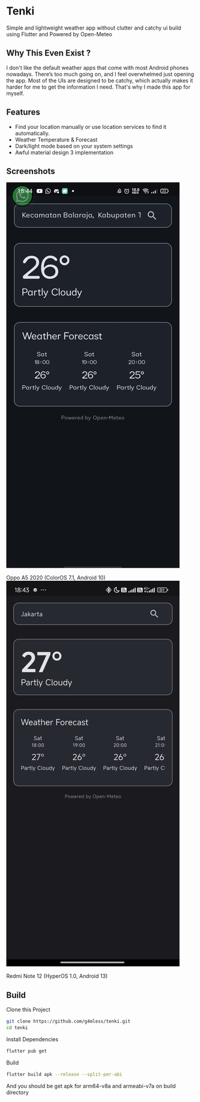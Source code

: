 # Tenki

Simple and lightweight weather app without clutter and catchy ui build using Flutter and Powered by Open-Meteo


## Why This Even Exist ?
I don't like the default weather apps that come with most Android phones nowadays. There’s too much going on, and I feel overwhelmed just opening the app. Most of the UIs are designed to be catchy, which actually makes it harder for me to get the information I need. That's why I made this app for myself.
## Features

- Find your location manually or use location services to find it automatically.
- Weather Temperature & Forecast
- Dark/light mode based on your system settings
- Awful material design 3 implementation


## Screenshots

![App Screenshot](screenshot/oppoa52020.jpg)

Oppo A5 2020 (ColorOS 7.1, Android 10)
![App Screenshot](screenshot/rn12pro.jpg)

Redmi Note 12 (HyperOS 1.0, Android 13)


## Build
Clone this Project
```bash
git clone https://github.com/g4mless/tenki.git
cd tenki
```
Install Dependencies
```bash
flutter pub get
```
Build
```bash
flutter build apk --release --split-per-abi
```
And you should be get apk for arm64-v8a and armeabi-v7a on build directory